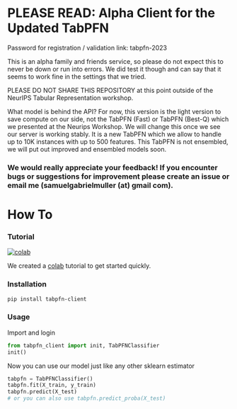 # PLEASE READ: Alpha Client for the Updated TabPFN

Password for registration / validation link: tabpfn-2023

This is an alpha family and friends service, so please do not expect this to never be down or run into errors.
We did test it though and can say that it seems to work fine in the settings that we tried.

PLEASE DO NOT SHARE THIS REPOSITORY at this point outside of the NeurIPS Tabular Representation workshop.

What model is behind the API? For now, this version is the light version to save compute on our side, not the TabPFN (Fast) or TabPFN (Best-Q) which we presented at the Neurips Workshop. We will change this once we see our server is working stably. It is a new TabPFN which we allow to handle up to 10K instances with up to 500 features.
This TabPFN is not ensembled, we will put out improved and ensembled models soon.

### We would really appreciate your feedback! If you encounter bugs or suggestions for improvement please create an issue or email me (samuelgabrielmuller (at) gmail com).


# How To

### Tutorial

[![colab](https://colab.research.google.com/assets/colab-badge.svg)](https://colab.research.google.com/drive/1ns_KdtyHgl29AOVwTw9c-DZrPj7fx_DW?usp=sharing)

We created a [colab](https://colab.research.google.com/drive/1ns_KdtyHgl29AOVwTw9c-DZrPj7fx_DW?usp=sharing)
tutorial to get started quickly.

### Installation

```bash
pip install tabpfn-client
```

### Usage

Import and login
```python
from tabpfn_client import init, TabPFNClassifier
init()
```

Now you can use our model just like any other sklearn estimator
```python
tabpfn = TabPFNClassifier()
tabpfn.fit(X_train, y_train)
tabpfn.predict(X_test)
# or you can also use tabpfn.predict_proba(X_test)
```
